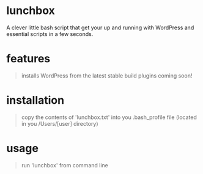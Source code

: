 lunchbox
========

A clever little bash script that get your up and running with WordPress and essential scripts in a few seconds.

features
========

> installs WordPress from the latest stable build
> plugins coming soon!


installation
=====

> copy the contents of 'lunchbox.txt' into you .bash_profile file (located in you /Users/[user] directory)

usage
=====

> run 'lunchbox' from command line